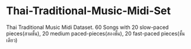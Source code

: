 # Thai-Traditional-Music-Midi-Set
Thai Traditional Music Midi Dataset. 60 Songs with 20 slow-paced pieces(สามชั้น), 20 medium paced-pieces(สองชั้น), 20 fast-paced pieces(ชั้นเดียว)
